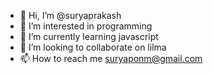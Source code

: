 - 👋 Hi, I’m @suryaprakash
- 👀 I’m interested in programming
- 🌱 I’m currently learning javascript
- 💞️ I’m looking to collaborate on lilma
- 📫 How to reach me suryaponm@gmail.com

<!---
suryaares/suryaares is a ✨ special ✨ repository because its `README.md` (this file) appears on your GitHub profile.
You can click the Preview link to take a look at your changes.
--->
